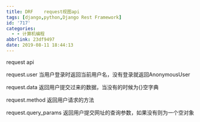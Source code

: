 ```yaml
---
title: DRF    request视图api
tags: [django,python,Django Rest Framework]
id: '717'
categories:
  - - 计算机编程
abbrlink: 23df9497
date: 2019-08-11 18:44:13
---
```


request api

request.user 当用户登录时返回当前用户名，没有登录就返回AnonymousUser

request.data 返回用户提交过来的数据，当没有的时候为{}空字典

request.method 返回用户请求的方法

request.query\_params 返回用户提交网址的查询参数，如果没有则为一个空对象